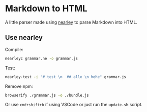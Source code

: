 # Markdown to HTML

A little parser made using [nearley](https://nearley.js.org/) to parse Markdown into HTML.

## Use nearley

Compile:
```bash
nearleyc grammar.ne -o grammar.js
```

Test:
```bash
nearley-test -i "# test \n  ## allo \n hehe" grammar.js
```

Remove npm:
```bash
browserify ./grammar.js -o ./bundle.js
```

Or use `cmd+shift+b` if using VSCode or just run the `update.sh` script.